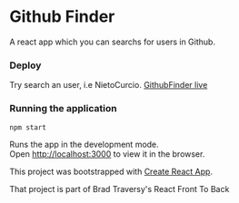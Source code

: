 

# Github Finder

A react app which you can searchs for users in Github.

### Deploy

Try search an user, i.e NietoCurcio.
[GithubFinder live](https://githubfinderfelipeantonio.netlify.app/)

### Running the application 

`npm start`

Runs the app in the development mode.<br />
Open [http://localhost:3000](http://localhost:3000) to view it in the browser.


This project was bootstrapped with [Create React App](https://github.com/facebook/create-react-app).

That project is part of Brad Traversy's React Front To Back
